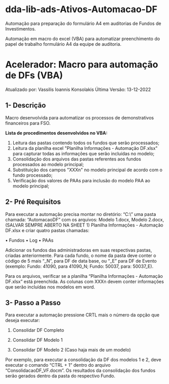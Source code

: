 # dda-lib-ads-Ativos-Automacao-DF
Automação para preparação do formulário A4 em auditorias de Fundos de Investimentos.


Automação em macro do excel (VBA) para automatizar preenchimento do papel de trabalho formulário A4 da equipe de auditoria.

# Acelerador: Macro para automação de DFs (VBA)


Atualizado por: Vassilis Ioannis Konsolakis
Última Versão: 13-12-2022

## 1-	Descrição
Macro desenvolvida para automatizar os processos de demonstrativos financeiros para FSO. 

**Lista de procedimentos desenvolvidos no VBA:**
1) Leitura das pastas contendo todos os fundos que serão processados;
2) Leitura da planilha excel "Planilha Informações - Automação DF.xlsx" para capturar todas as informações que serão incluídas no modelo;
3) Consolidação dos arquivos das pastas referentes aos fundos processados ao modelo principal;
4) Substituição dos campos "XXXn" no modelo principal de acordo com o fundo processado;
5) Verificação dos valores de PAAs para inclusão do modelo PAA ao modelo principal;

## 2-	Pré Requisitos

Para executar a automação precisa montar no diretório: “C:\” uma pasta chamada: “AutomacaoDF” com os arquivos: Modelo 1.docx, Modelo 2.docx, (SALVAR SEMPRE ABERTO NA SHEET 1) Planilha Informações - Automação DF.xlsx e criar quatro pastas chamadas:

•	Fundos
•	Log
•	PAAs

Adicionar os fundos das administradoras em suas respectivas pastas, criadas anteriormente. Para cada fundo, o nome da pasta deve conter o código de 5 mais “_N”, para DF de data base, ou “_E” para DF de Evento (exemplo: Fundo: 41090, para 41090_N; Fundo: 50037, para: 50037_E).

Para os arquivos, verificar se a planilha “Planilha Informações - Automação DF.xlsx”  está preenchida. As colunas com XXXn devem conter informações que serão incluídas nos modelos em word. 

## 3-	Passo a Passo

Para executar a automação pressione CRTL mais o número da opção que deseja executar:

1.	Consolidar DF Completo

2.	Consolidar DF Modelo 1

3.	Consolidar DF Modelo 2 (Caso haja mais de um modelo)

Por exemplo, para executar a consolidação da DF dos modelos 1 e 2, deve executar o comando “CTRL + 1” dentro do arquivo “ConsolidacaoDF_VF.docm”.
Os resultados da consolidação dos fundos serão gerados dentro da pasta do respectivo Fundo.


